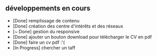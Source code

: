 ## développements en cours

-   [Done] remplissage de contenu
-   [Done] création des centre d'intérêts et des réseaux
-   [~ Done] gestion du responsive
-   [Done] ajouter un bouton download pour télécharger le CV en pdf
-   [Done] faire un cv pdf :'(
-   [In Progress] chercher un taff
